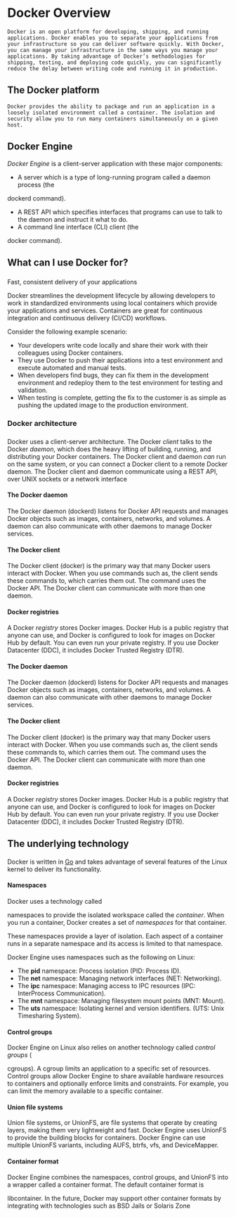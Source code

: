 # Docker Overview

```
Docker is an open platform for developing, shipping, and running applications. Docker enables you to separate your applications from your infrastructure so you can deliver software quickly. With Docker, you can manage your infrastructure in the same ways you manage your applications. By taking advantage of Docker’s methodologies for shipping, testing, and deploying code quickly, you can significantly reduce the delay between writing code and running it in production.

```

## The Docker platform

```
Docker provides the ability to package and run an application in a loosely isolated environment called a container. The isolation and security allow you to run many containers simultaneously on a given host.
```

## Docker Engine

_Docker Engine_ is a client-server application with these major components:

- A server which is a type of long-running program called a daemon process (the 

dockerd command). 
- A REST API which specifies interfaces that programs can use to talk to the daemon and instruct it what to do. 
- A command line interface (CLI) client (the 

docker command).

## What can I use Docker for?

### 

Fast, consistent delivery of your applications

Docker streamlines the development lifecycle by allowing developers to work in standardized environments using local containers which provide your applications and services. Containers are great for continuous integration and continuous delivery (CI/CD) workflows.

Consider the following example scenario:

- Your developers write code locally and share their work with their colleagues using Docker containers.
- They use Docker to push their applications into a test environment and execute automated and manual tests.
- When developers find bugs, they can fix them in the development environment and redeploy them to the test environment for testing and validation.
- When testing is complete, getting the fix to the customer is as simple as pushing the updated image to the production environment.

### Docker architecture

### 

Docker uses a client-server architecture. The Docker _client_ talks to the Docker _daemon_, which does the heavy lifting of building, running, and distributing your Docker containers. The Docker client and daemon _can_ run on the same system, or you can connect a Docker client to a remote Docker daemon. The Docker client and daemon communicate using a REST API, over UNIX sockets or a network interface

#### The Docker daemon

#### 

The Docker daemon (dockerd) listens for Docker API requests and manages Docker objects such as images, containers, networks, and volumes. A daemon can also communicate with other daemons to manage Docker services.

#### The Docker client

#### 

The Docker client (docker) is the primary way that many Docker users interact with Docker. When you use commands such as, the client sends these commands to, which carries them out. The command uses the Docker API. The Docker client can communicate with more than one daemon.

#### Docker registries

#### 

A Docker _registry_ stores Docker images. Docker Hub is a public registry that anyone can use, and Docker is configured to look for images on Docker Hub by default. You can even run your private registry. If you use Docker Datacenter (DDC), it includes Docker Trusted Registry (DTR).

#### The Docker daemon

#### 

The Docker daemon (dockerd) listens for Docker API requests and manages Docker objects such as images, containers, networks, and volumes. A daemon can also communicate with other daemons to manage Docker services.

#### The Docker client

#### 

The Docker client (docker) is the primary way that many Docker users interact with Docker. When you use commands such as, the client sends these commands to, which carries them out. The command uses the Docker API. The Docker client can communicate with more than one daemon.

#### Docker registries

#### 

A Docker _registry_ stores Docker images. Docker Hub is a public registry that anyone can use, and Docker is configured to look for images on Docker Hub by default. You can even run your private registry. If you use Docker Datacenter (DDC), it includes Docker Trusted Registry (DTR).

## The underlying technology

#### 

Docker is written in [Go](https://golang.org/) and takes advantage of several features of the Linux kernel to deliver its functionality.

#### Namespaces

#### 

Docker uses a technology called 

namespaces to provide the isolated workspace called the _container_. When you run a container, Docker creates a set of _namespaces_ for that container.

These namespaces provide a layer of isolation. Each aspect of a container runs in a separate namespace and its access is limited to that namespace.

Docker Engine uses namespaces such as the following on Linux:

- The **pid** namespace: Process isolation (PID: Process ID).
- The **net** namespace: Managing network interfaces (NET: Networking).
- The **ipc** namespace: Managing access to IPC resources (IPC: InterProcess Communication).
- The **mnt** namespace: Managing filesystem mount points (MNT: Mount).
- The **uts** namespace: Isolating kernel and version identifiers. (UTS: Unix Timesharing System).

#### Control groups

Docker Engine on Linux also relies on another technology called _control groups_ (

cgroups). A cgroup limits an application to a specific set of resources. Control groups allow Docker Engine to share available hardware resources to containers and optionally enforce limits and constraints. For example, you can limit the memory available to a specific container.

#### Union file systems

Union file systems, or UnionFS, are file systems that operate by creating layers, making them very lightweight and fast. Docker Engine uses UnionFS to provide the building blocks for containers. Docker Engine can use multiple UnionFS variants, including AUFS, btrfs, vfs, and DeviceMapper.

#### Container format

Docker Engine combines the namespaces, control groups, and UnionFS into a wrapper called a container format. The default container format is 

libcontainer. In the future, Docker may support other container formats by integrating with technologies such as BSD Jails or Solaris Zone
